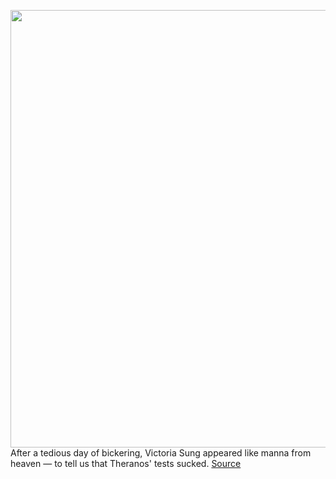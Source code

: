 <img src='https://cdn.vox-cdn.com/thumbor/OXoYNi5nqh2EpK_5lE246u9Rd18=/0x0:4000x2666/1200x675/filters:focal(1516x756:2156x1396)/cdn.vox-cdn.com/uploads/chorus_image/image/69929324/1235435752.0.jpg' width='700px' /><br/>
After a tedious day of bickering, Victoria Sung appeared like manna from heaven — to tell us that Theranos' tests sucked.
<a href='https://www.theverge.com/2021/9/29/22701542/theranos-elizabeth-holmes-celgene-bickering'> Source <a/>